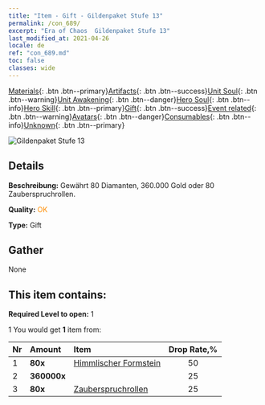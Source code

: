 ```yaml
---
title: "Item - Gift - Gildenpaket Stufe 13"
permalink: /con_689/
excerpt: "Era of Chaos  Gildenpaket Stufe 13"
last_modified_at: 2021-04-26
locale: de
ref: "con_689.md"
toc: false
classes: wide
---
```

 [Materials](/ItemsDE/){: .btn .btn--primary}[Artifacts](/ItemsDE/Artifacts/){: .btn .btn--success}[Unit Soul](/ItemsDE/UnitSoul/){: .btn .btn--warning}[Unit Awakening](/ItemsDE/UnitAwakening/){: .btn .btn--danger}[Hero Soul](/ItemsDE/HeroSoul/){: .btn .btn--info}[Hero Skill](/ItemsDE/HeroSkill/){: .btn .btn--primary}[Gift](/ItemsDE/Gift/){: .btn .btn--success}[Event related](/ItemsDE/Events/){: .btn .btn--warning}[Avatars](/ItemsDE/Avatars/){: .btn .btn--danger}[Consumables](/ItemsDE/Consumables/){: .btn .btn--info}[Unknown](/ItemsDE/Unknown/){: .btn .btn--primary}

 ![Gildenpaket Stufe 13](/images/t/i_50002.png)

## Details
 **Beschreibung:** Gewährt 80 Diamanten, 360.000 Gold oder 80 Zauberspruchrollen.

 **Quality:** <span style="color: #FF8C00">OK</span>

 **Type:** Gift

## Gather

  None

## This item contains:

 **Required Level to open:** 1

 1 You would get **1** item  from:

  | Nr | Amount |     Item    | Drop Rate,% |
  |:---|:-------|:------------|:---------:|
  | 1 |  **80x** | [Himmlischer Formstein](/ItemsDE/art_188/) | 50 | 
  | 2 |  **360000x** | <i class="fas fa-coins"/> | 25 | 
  | 3 |  **80x** | [Zauberspruchrollen](/ItemsDE/con_694/) | 25 | 

